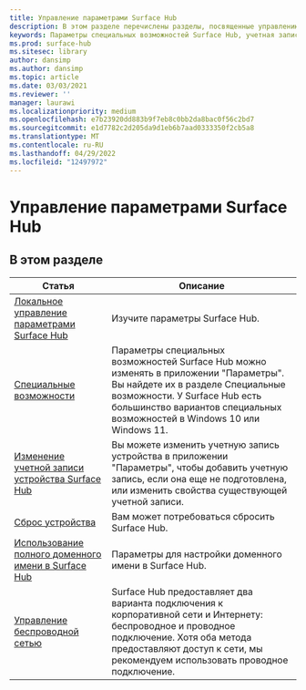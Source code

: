 ```yaml
---
title: Управление параметрами Surface Hub
description: В этом разделе перечислены разделы, посвященные управлению параметрами Surface Hub.
keywords: Параметры специальных возможностей Surface Hub, учетная запись устройства, сброс устройства, обновления Windows, управления беспроводной сетью
ms.prod: surface-hub
ms.sitesec: library
author: dansimp
ms.author: dansimp
ms.topic: article
ms.date: 03/03/2021
ms.reviewer: ''
manager: laurawi
ms.localizationpriority: medium
ms.openlocfilehash: e7b23920dd883b9f7eb8c0bb2da8bac0f56c2bd7
ms.sourcegitcommit: e1d7782c2d205da9d1eb6b7aad0333350f2cb5a8
ms.translationtype: MT
ms.contentlocale: ru-RU
ms.lasthandoff: 04/29/2022
ms.locfileid: "12497972"
---
```

# <a name="manage-surface-hub-settings"></a>Управление параметрами Surface Hub

## <a name="in-this-section"></a>В этом разделе

|Статья | Описание|
| ------ | --------------- |
| [Локальное управление параметрами Surface Hub](local-management-surface-hub-settings.md) | Изучите параметры Surface Hub.  |
| [Специальные возможности](accessibility-surface-hub.md) | Параметры специальных возможностей Surface Hub можно изменять в приложении "Параметры". Вы найдете их в разделе Специальные возможности. У Surface Hub есть большинство вариантов специальных возможностей в Windows 10 или Windows 11.|
| [Изменение учетной записи устройства Surface Hub](change-surface-hub-device-account.md) | Вы можете изменить учетную запись устройства в приложении "Параметры", чтобы добавить учетную запись, если она еще не подготовлена, или изменить свойства существующей учетной записи.|
| [Сброс устройства](device-reset-surface-hub.md) | Вам может потребоваться сбросить Surface Hub.|
| [Использование полного доменного имени в Surface Hub](use-fully-qualified-domain-name-surface-hub.md) | Параметры для настройки доменного имени в Surface Hub.  |
| [Управление беспроводной сетью](wireless-network-management-for-surface-hub.md) | Surface Hub предоставляет два варианта подключения к корпоративной сети и Интернету: беспроводное и проводное подключение. Хотя оба метода предоставляют доступ к сети, мы рекомендуем использовать проводное подключение. |
